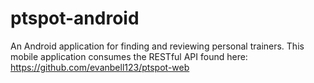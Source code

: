# ptspot-android
An Android application for finding and reviewing personal trainers. This mobile application consumes the RESTful API found here: https://github.com/evanbell123/ptspot-web
